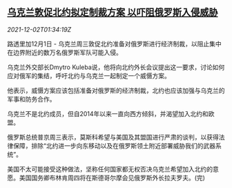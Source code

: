<!--1638410462000-->
[乌克兰敦促北约拟定制裁方案 以吓阻俄罗斯入侵威胁](https://cn.reuters.com/article/ukraine-eu-russia-sanction-1202-idCNKBS2IH03Z)
------

<div><i>2021-12-02T01:34:19Z</i></div><p>路透里加12月1日 - 乌克兰周三敦促北约准备对俄罗斯进行经济制裁，以阻止集中在边界附近的数万名俄罗斯军队可能入侵。</p><p>乌克兰外交部长Dmytro Kuleba说，他将向北约外长会议提出这一要求，讨论如何应对俄军的集结，呼吁北约与乌克兰一起制定一个威慑方案。</p><p>他表示，威慑方案应该包括准备对俄罗斯的经济制裁，北约也应该加强与乌克兰的军事和防务合作。</p><p>乌克兰不是北约成员，但自2014年以来一直向西方倾斜，并渴望加入北约和欧盟。</p><p>俄罗斯总统普京周三表示，莫斯科希望与美国及其盟国进行严肃的谈判，以获得法律保障，排除“北约进一步向东移动以及在俄罗斯领土附近部署威胁我们的武器系统”。</p><p>美国不太可能接受这种做法，坚称任何国家都无权否决乌克兰希望加入北约的意愿。美国国务卿布林肯周四将在斯德哥尔摩会见俄罗斯外长拉夫罗夫。(完)</p>
